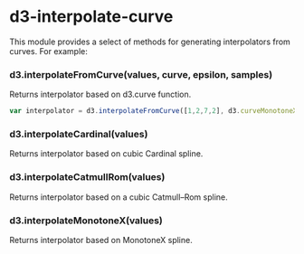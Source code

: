 # d3-interpolate-curve

This module provides a select of methods for generating interpolators from curves. For example:

### d3.interpolateFromCurve(values, curve, epsilon, samples)

Returns interpolator based on d3.curve function.

```js
var interpolator = d3.interpolateFromCurve([1,2,7,2], d3.curveMonotoneX, 0.00001, 100);
```

### d3.interpolateCardinal(values)

Returns interpolator based on cubic Cardinal spline.

### d3.interpolateCatmullRom(values)

Returns interpolator based on a cubic Catmull–Rom spline.

### d3.interpolateMonotoneX(values)

Returns interpolator based on MonotoneX spline.